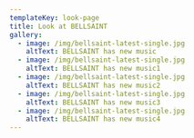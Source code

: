 ```yaml
---
templateKey: look-page
title: Look at BELLSAINT
gallery:
  - image: /img/bellsaint-latest-single.jpg
    altText: BELLSAINT has new music
  - image: /img/bellsaint-latest-single.jpg
    altText: BELLSAINT has new music1
  - image: /img/bellsaint-latest-single.jpg
    altText: BELLSAINT has new music2
  - image: /img/bellsaint-latest-single.jpg
    altText: BELLSAINT has new music3
  - image: /img/bellsaint-latest-single.jpg
    altText: BELLSAINT has new music4
---
```

